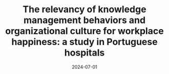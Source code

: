---
title: "The relevancy of knowledge management behaviors and organizational culture for workplace happiness: a study in Portuguese hospitals"
collection: talks
type: "Conference proceedings talk"
permalink: /talks/2024-05-talk
venue: "International Conference in Knowledge Management 2024"
date: 2024-07-01
month: 'July'
year: '2024' 

location: "SGH Warsaw School of Economics, Warsaw, Poland"
---